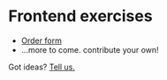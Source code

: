 # Frontend exercises

 * [Order form](order-form/)
 * ...more to come. contribute your own!

Got ideas? [Tell us.](https://github.com/rstacruz/frontend-exercises/issues)

